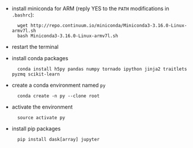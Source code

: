 * install miniconda for ARM (reply YES to the `PATH` modifications in `.bashrc`):

        wget http://repo.continuum.io/miniconda/Miniconda3-3.16.0-Linux-armv7l.sh
        bash Miniconda3-3.16.0-Linux-armv7l.sh 

* restart the terminal
* install conda packages

        conda install h5py pandas numpy tornado ipython jinja2 traitlets pyzmq scikit-learn

* create a conda environment named `py`

        conda create -n py --clone root

* activate the environment

        source activate py

* install pip packages

        pip install dask[array] jupyter
